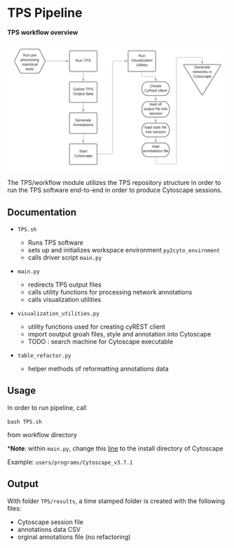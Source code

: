 # TPS Pipeline

**TPS workflow overview**

![Alt Text](https://github.com/ajshedivy/tps/blob/visualization_v2/workflow/TPS_workflow.png)

The TPS/workflow module utilizes the TPS repository structure in order to run the TPS software end-to-end in order to produce Cytoscape sessions. 

## Documentation

- `TPS.sh`
  - Runs TPS software 
  - sets up and initializes workspace environment `py2cyto_envirnment`
  - calls driver script `main.py`

- `main.py`
  - redirects TPS output files
  - calls utility functions for processing network annotations
  - calls visualization utilities
  
- `visualization_utilities.py`
  - utility functions used for creating cyREST client 
  - import ooutput groah files, style and annotation into Cytoscape
  - TODO : search machine for Cytoscape executable
  
- `table_refactor.py`
  - helper methods of reformatting annotations data


## Usage

In order to run pipeline, call

`bash TPS.sh` 

from workflow directory

***Note**: within `main.py`, change this [line](https://github.com/ajshedivy/tps/blob/visualization_v2/workflow/main.py#L62) to the install directory of Cytoscape

Example: `users/programs/Cytoscape_v3.7.1`

## Output 

With folder `TPS/results`, a time stamped folder is created with the following files:
* Cytoscape session file
* annotations data CSV
* orginal annotations file (no refactoring)
